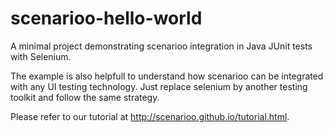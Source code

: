 # scenarioo-hello-world

A minimal project demonstrating scenarioo integration in Java JUnit tests with Selenium.

The example is also helpfull to understand how scenarioo can be integrated with any UI testing technology. Just replace selenium by another testing toolkit and follow the same strategy.

Please refer to our tutorial at http://scenarioo.github.io/tutorial.html.
